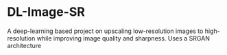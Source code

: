 # DL-Image-SR
A deep-learning based project on upscaling low-resolution images to high-resolution while improving image quality and sharpness. Uses a SRGAN architecture
